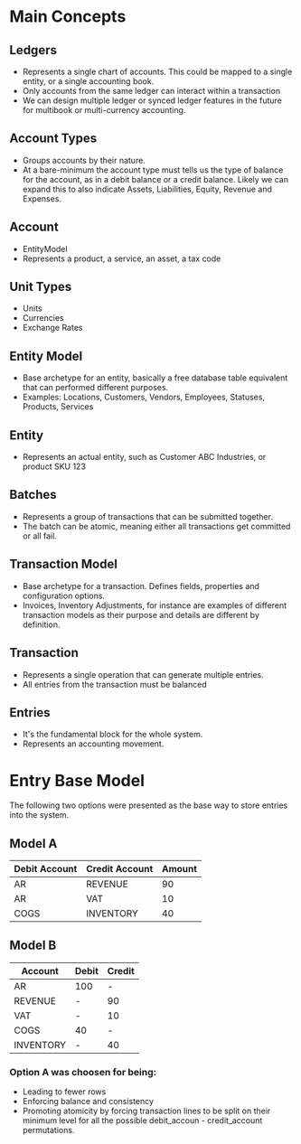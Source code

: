 # Main Concepts

## Ledgers
* Represents a single chart of accounts. This could be mapped to a single entity, or a single accounting book.
* Only accounts from the same ledger can interact within a transaction
* We can design multiple ledger or synced ledger features in the future for multibook or multi-currency accounting.

## Account Types
* Groups accounts by their nature.
* At a bare-minimum the account type must tells us the type of balance for the account, as in a debit balance or a credit balance. Likely we can expand this to also indicate Assets, Liabilities, Equity, Revenue and Expenses.

## Account
* EntityModel
* Represents a product, a service, an asset, a tax code

## Unit Types
* Units
* Currencies
* Exchange Rates

## Entity Model
* Base archetype for an entity, basically a free database table equivalent that can performed different purposes.
* Examples: Locations, Customers, Vendors, Employees, Statuses, Products, Services

## Entity
* Represents an actual entity, such as Customer ABC Industries, or product SKU 123

## Batches
* Represents a group of transactions that can be submitted together.
* The batch can be atomic, meaning either all transactions get committed or all fail.

## Transaction Model
* Base archetype for a transaction. Defines fields, properties and configuration options. 
* Invoices, Inventory Adjustments, for instance are examples of different transaction models as their purpose and details are different by definition.

## Transaction
* Represents a single operation that can generate multiple entries.
* All entries from the transaction must be balanced

## Entries
* It's the fundamental block for the whole system.
* Represents an accounting movement.


# Entry Base Model

The following two options were presented as the base way to store entries into the system.

## Model A

| Debit Account | Credit Account | Amount |
|---|---|---|
| AR | REVENUE | 90 |
| AR | VAT | 10 |
| COGS | INVENTORY | 40 |

## Model B

| Account | Debit | Credit |
|---|---|---|
| AR |100 |- |
| REVENUE |- |90 |
| VAT | -|10 |
| COGS |40 |- |
| INVENTORY |- |40 |

### Option A was choosen for being:

* Leading to fewer rows
* Enforcing balance and consistency
* Promoting atomicity by forcing transaction lines to be split on their minimum level for all the possible debit_accoun - credit_account permutations.